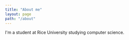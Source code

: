 ```yaml
---
title: "About me"
layout: page
path: "/about"
---
```


I'm a student at Rice University studying computer science.
